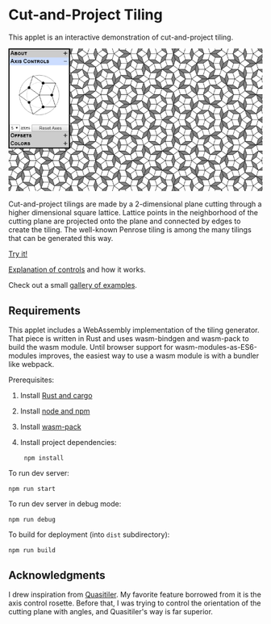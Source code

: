 # Cut-and-Project Tiling

This applet is an interactive demonstration of cut-and-project tiling.

![sample screenshot](images/screenshot.png)

Cut-and-project tilings are made by a 2-dimensional plane cutting through a higher dimensional square lattice. Lattice points in the neighborhood of the cutting plane are projected onto the plane and connected by edges to create the tiling. The well-known Penrose tiling is among the many tilings that can be generated this way.

[Try it!](https://gglouser.github.io/cut-and-project-tiling/)

[Explanation of controls](docs/intro.md) and how it works.

Check out a small [gallery of examples](docs/gallery.md).

## Requirements

This applet includes a WebAssembly implementation of the tiling generator. That piece is written in Rust and uses wasm-bindgen and wasm-pack to build the wasm module. Until browser support for wasm-modules-as-ES6-modules improves, the easiest way to use a wasm module is with a bundler like webpack.

Prerequisites:

1. Install [Rust and cargo](https://www.rust-lang.org/tools/install)

2. Install [node and npm](http://nodejs.org)

3. Install [wasm-pack](https://rustwasm.github.io/wasm-pack/installer/)

4. Install project dependencies:

        npm install

To run dev server:

    npm run start

To run dev server in debug mode:

    npm run debug

To build for deployment (into `dist` subdirectory):

    npm run build


## Acknowledgments

I drew inspiration from [Quasitiler](http://www.geom.uiuc.edu/apps/quasitiler/about.html). My favorite feature borrowed from it is the axis control rosette. Before that, I was trying to control the orientation of the cutting plane with angles, and Quasitiler's way is far superior.
